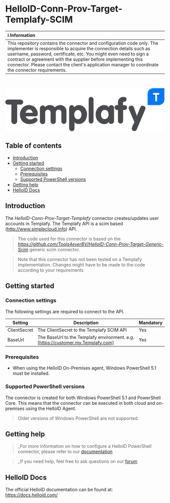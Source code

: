 # HelloID-Conn-Prov-Target-Templafy-SCIM

| :information_source: Information |
|:---------------------------|
| This repository contains the connector and configuration code only. The implementer is responsible to acquire the connection details such as username, password, certificate, etc. You might even need to sign a contract or agreement with the supplier before implementing this connector. Please contact the client's application manager to coordinate the connector requirements.       |

<br />

<p align="center">
  <img src="./assets/logo.png">
</p>

## Table of contents

- [Introduction](#Introduction)
- [Getting started](#Getting-started)
  + [Connection settings](#Connection-settings)
  + [Prerequisites](#Prerequisites)
  + [Supported PowerShell versions](#Supported-PowerShell-versions)
- [Getting help](#Getting-help)
- [HelloID Docs](#HelloID-Docs)

## Introduction

The _HelloID-Conn-Prov-Target-Templafy_ connector creates/updates user accounts in Templafy. The Templafy API is a scim based (http://www.simplecloud.info) API. 

> The code used for this connector is based on the _https://github.com/Tools4everBV/HelloID-Conn-Prov-Target-Generic-Scim_ generic scim connector.

> Note that this connector has not been tested on a Templafy implementation. Changes might have to be made to the code according to your requirements

## Getting started

### Connection settings

The following settings are required to connect to the API.

| Setting     | Description | Mandatory |
| ------------ | ----------- | ----------- |
| ClientSecret | The ClientSecret to the Templafy SCIM API  | Yes |
| BaseUrl | The BaseUrl to the Templafy environment. e.g. [https://customer.my.Templafy.com] | Yes |

### Prerequisites

- When using the HelloID On-Premises agent, Windows PowerShell 5.1 must be installed.

### Supported PowerShell versions

The connector is created for both Windows PowerShell 5.1 and PowerShell Core. This means that the connector can be executed in both cloud and on-premises using the HelloID Agent.

> Older versions of Windows PowerShell are not supported.

## Getting help

> _For more information on how to configure a HelloID PowerShell connector, please refer to our [documentation](https://docs.helloid.com/hc/en-us/articles/360012518799-How-to-add-a-target-system)

> _If you need help, feel free to ask questions on our [forum](https://forum.helloid.com)

## HelloID Docs

The official HelloID documentation can be found at: https://docs.helloid.com/
